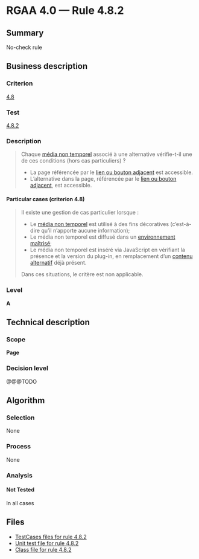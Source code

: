 # RGAA 4.0 — Rule 4.8.2

## Summary

No-check rule

## Business description

### Criterion

[4.8](https://www.numerique.gouv.fr/publications/rgaa-accessibilite/methode/criteres/#crit-4-8)

### Test

[4.8.2](https://www.numerique.gouv.fr/publications/rgaa-accessibilite/methode/criteres/#test-4-8-2)

### Description

> Chaque [média non temporel](https://www.numerique.gouv.fr/publications/rgaa-accessibilite/methode/glossaire/#media-non-temporel) associé à une alternative vérifie-t-il une de ces conditions (hors cas particuliers) ?
> 
> * La page référencée par le [lien ou bouton adjacent](https://www.numerique.gouv.fr/publications/rgaa-accessibilite/methode/glossaire/#lien-ou-bouton-adjacent) est accessible.
> * L’alternative dans la page, référencée par le [lien ou bouton adjacent](https://www.numerique.gouv.fr/publications/rgaa-accessibilite/methode/glossaire/#lien-ou-bouton-adjacent), est accessible.

#### Particular cases (criterion 4.8)

> Il existe une gestion de cas particulier lorsque :
> 
> * Le [média non temporel](https://www.numerique.gouv.fr/publications/rgaa-accessibilite/methode/glossaire/#media-non-temporel) est utilisé à des fins décoratives (c’est-à-dire qu’il n’apporte aucune information);
> * Le média non temporel est diffusé dans un [environnement maîtrisé](https://www.numerique.gouv.fr/publications/rgaa-accessibilite/methode/glossaire/#environnement-maitrise);
> * Le média non temporel est inséré via JavaScript en vérifiant la présence et la version du plug-in, en remplacement d’un [contenu alternatif](https://www.numerique.gouv.fr/publications/rgaa-accessibilite/methode/glossaire/#contenu-alternatif) déjà présent.
> 
> Dans ces situations, le critère est non applicable.

### Level

**A**


## Technical description

### Scope

**Page**

### Decision level

@@@TODO


## Algorithm

### Selection

None

### Process

None

### Analysis

#### Not Tested

In all cases


## Files

- [TestCases files for rule 4.8.2](https://gitlab.com/asqatasun/Asqatasun/-/tree/master/rules/rules-rgaa4.0/src/test/resources/testcases/rgaa40/Rgaa40Rule040802/)
- [Unit test file for rule 4.8.2](https://gitlab.com/asqatasun/Asqatasun/-/blob/master/rules/rules-rgaa4.0/src/test/java/org/asqatasun/rules/rgaa40/Rgaa40Rule040802Test.java)
- [Class file for rule 4.8.2](https://gitlab.com/asqatasun/Asqatasun/-/blob/master/rules/rules-rgaa4.0/src/main/java/org/asqatasun/rules/rgaa40/Rgaa40Rule040802.java)


